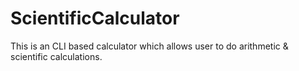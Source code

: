 # ScientificCalculator
This is an CLI based calculator which allows user to do arithmetic &amp; scientific calculations.
